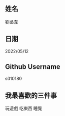 姓名
----
劉丞韋

日期
----
2022/05/12

Github Username
---------------
s010180

我最喜歡的三件事
---------------
玩遊戲 吃東西 睡覺